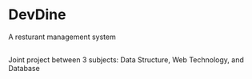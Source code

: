 # DevDine
A resturant management system
##
Joint project between 3 subjects: Data Structure, Web Technology, and Database
